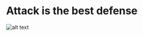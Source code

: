 # Attack is the best defense

![alt text](https://holbertonintranet.s3.amazonaws.com/uploads/medias/2020/9/01c5a1e3f29d290b188d34be5cf534d3255058a7.png?X-Amz-Algorithm=AWS4-HMAC-SHA256&X-Amz-Credential=AKIARDDGGGOUWMNL5ANN%2F20210106%2Fus-east-1%2Fs3%2Faws4_request&X-Amz-Date=20210106T163832Z&X-Amz-Expires=86400&X-Amz-SignedHeaders=host&X-Amz-Signature=2c751b91c28d47850ddf1fedfa381579d7cb3d4f02336e86c4526367c21151f7)